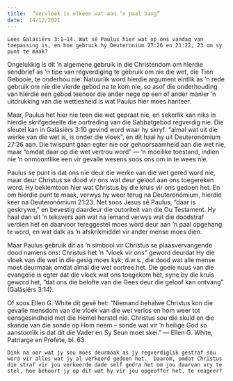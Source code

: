 ```yaml
---
title:  “Vervloek is elkeen wat aan ’n paal hang”
date:  14/12/2021
---
```


`Lees Galásiërs 3:1–14. Wat sê Paulus hier wat op ons vandag van toepassing is, en hoe gebruik hy Deuteronium 27:26 en 21:22, 23 om sy punt te maak?`

Ongelukkig is dit ’n algemene gebruik in die Christendom om hierdie sendbrief as ’n tipe van regverdiging te gebruik om nie die wet, die Tien Gebooie, te onderhou nie. Natuurlik word hierdie argument eintlik as ’n rede gebruik om nie die vierde gebod na te kom nie, so asof die onderhouding van hierdie een gebod teenoor die ander nege op een of ander manier ’n uitdrukking van die wettiesheid is wat Paulus hier moes hanteer.

Maar, Paulus het hier nie teen die wet gepraat nie, en sekerlik kan niks in hierdie skrifgedeelte die oortreding van die Sabbatgebod regverdig nie. Die sleutel kan in Galásiërs 3:10 gevind word waar hy skryf:  “almal wat uit die werke van die wet is, is onder die vloek”, en dit haal hy uit Deuteronómium 27:26 aan. Die twispunt gaan egter nie oor gehoorsaamheid aan die wet nie, maar “omdat daar op die wet vertrou word” — ’n moeilike toestand, indien nie ’n onmoontlike een vir gevalle wesens soos ons om in te wees nie.

Paulus se punt is dat ons nie deur die werke van die wet gered word nie, maar deur Christus se dood vir ons wat deur geloof aan ons toegereken word. Hy beklemtoon hier wat Christus by die kruis vir ons gedoen het. En om hierdie punt te maak, verwys hy weer terug na Deuteronómium, hierdie keer na Deuteronómium 21:23. Net soos Jesus sê Paulus, “daar is geskrywe,” en bevestig daardeur die outoriteit van die Ou Testament.  Hy haal dan uit ’n teksvers aan wat na iemand verwys wat die doodstraf verdien het en daarvoor tereggestel moes word deur aan ’n paal opgehang te word, en wat dalk as ’n afskrikmiddel vir ander mense moes dien.

Maar Paulus gebruik dit as ’n simbool vir Christus se plaasvervangende dood namens ons: Christus het ’n “vloek vir ons” geword deurdat Hy die vloek van die wet in die gesig moes kyk;  d.w.s., die dood wat alle mense moet deurmaak omdat almal die wet oortree het.  Die goeie nuus van die evangelie is egter dat die vloek wat ons toegekom het, syne by die kruis geword het, “dat ons die belofte van die Gees deur die geloof kan ontvang” (Galásiërs 3:14).

Of soos Ellen G. White dit gesê het: “Niemand behalwe Christus kon die gevalle mensdom van die vloek van die wet verlos en hom weer tot eensgesindheid met die Hemel herstel nie.  Christus sou die skuld en die skande van die sonde op Hom neem – sonde wat vir ’n heilige God so aanstootlik is dat dit die Vader en Sy Seun moet skei.” — Ellen G. White, Patriarge en Profete, bl. 63.

`Dink na oor wat jy sou moes deurmaak as jy regverdiglik gestraf sou word vir alles wat jy al verkeerd gedoen het.  Daarom, omdat Christus die straf vir jou verkeerde dade self gedra het om jou daarvan vry te stel, hoe behoort jy op dit wat hy vir jou opgeoffer het, te reageer?`